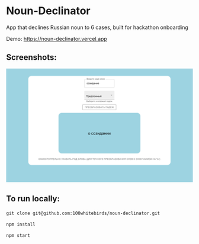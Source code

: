 <h1> Noun-Declinator </h1>

App that declines Russian noun to 6 cases, built for hackathon onboarding

Demo: https://noun-declinator.vercel.app

<h2> Screenshots: </h2>

<img src="screenshots/shot.png" width="800">

<h2> To run locally: </h2>
 
```
git clone git@github.com:100whitebirds/noun-declinator.git
```
```
npm install
```
```
npm start
```
